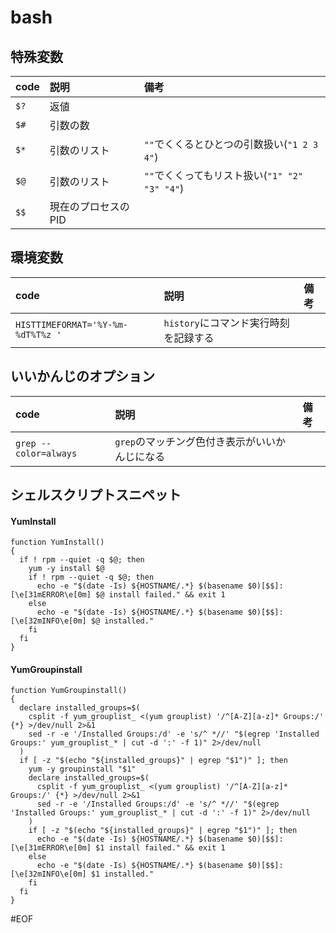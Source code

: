 # bash

## 特殊変数

|code|説明|備考|
|:--|:--|:--|
|`$?`|返値||
|`$#`|引数の数||
|`$*`|引数のリスト|`""`でくくるとひとつの引数扱い(`"1 2 3 4"`)|
|`$@`|引数のリスト|`""`でくくってもリスト扱い(`"1" "2" "3" "4"`)|
|`$$`|現在のプロセスのPID||




## 環境変数

|code|説明|備考|
|:--|:--|:--|
|`HISTTIMEFORMAT='%Y-%m-%dT%T%z '`|`history`にコマンド実行時刻を記録する||




## いいかんじのオプション

|code|説明|備考|
|:--|:--|:--|
|`grep --color=always`|`grep`のマッチング色付き表示がいいかんじになる||


## シェルスクリプトスニペット

#### YumInstall

    function YumInstall()
    {
      if ! rpm --quiet -q $@; then
        yum -y install $@
        if ! rpm --quiet -q $@; then
          echo -e "$(date -Is) ${HOSTNAME/.*} $(basename $0)[$$]: [\e[31mERROR\e[0m] $@ install failed." && exit 1
        else
          echo -e "$(date -Is) ${HOSTNAME/.*} $(basename $0)[$$]: [\e[32mINFO\e[0m] $@ installed."
        fi
      fi
    }

#### YumGroupinstall

    function YumGroupinstall()
    {
      declare installed_groups=$(
        csplit -f yum_grouplist_ <(yum grouplist) '/^[A-Z][a-z]* Groups:/' {*} >/dev/null 2>&1
        sed -r -e '/Installed Groups:/d' -e 's/^ *//' "$(egrep 'Installed Groups:' yum_grouplist_* | cut -d ':' -f 1)" 2>/dev/null
      )
      if [ -z "$(echo "${installed_groups}" | egrep "$1")" ]; then
        yum -y groupinstall "$1"
        declare installed_groups=$(
          csplit -f yum_grouplist_ <(yum grouplist) '/^[A-Z][a-z]* Groups:/' {*} >/dev/null 2>&1
          sed -r -e '/Installed Groups:/d' -e 's/^ *//' "$(egrep 'Installed Groups:' yum_grouplist_* | cut -d ':' -f 1)" 2>/dev/null
        )
        if [ -z "$(echo "${installed_groups}" | egrep "$1")" ]; then
          echo -e "$(date -Is) ${HOSTNAME/.*} $(basename $0)[$$]: [\e[31mERROR\e[0m] $1 install failed." && exit 1
        else
          echo -e "$(date -Is) ${HOSTNAME/.*} $(basename $0)[$$]: [\e[32mINFO\e[0m] $1 installed."
        fi
      fi
    }




#EOF
